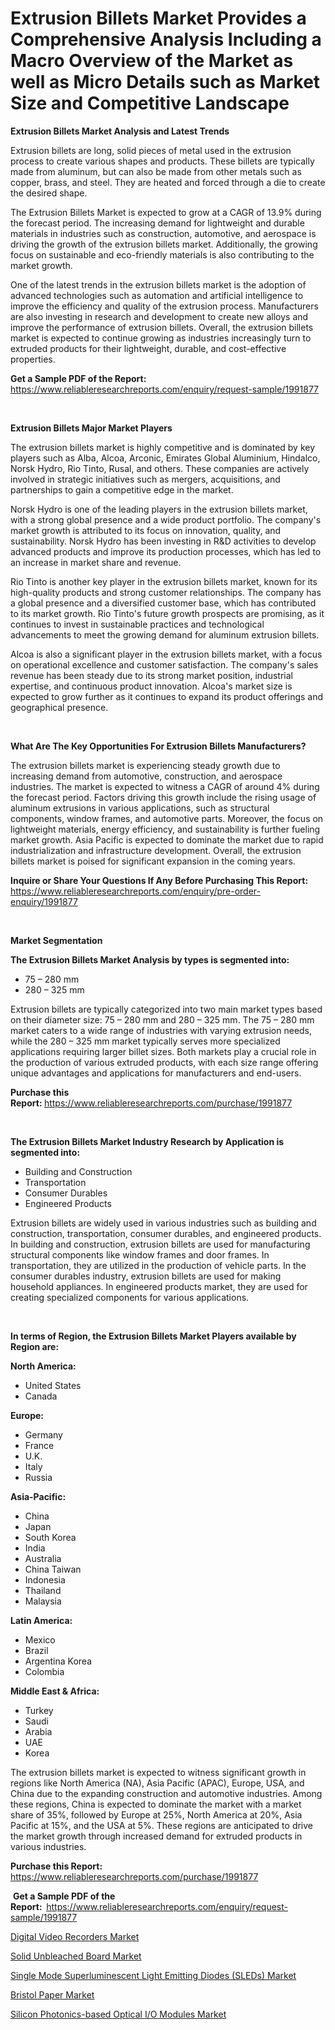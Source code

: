 <p><h1>Extrusion Billets Market Provides a Comprehensive Analysis Including a Macro Overview of the Market as well as Micro Details such as Market Size and Competitive Landscape</h1></p><p><strong>Extrusion Billets Market Analysis and Latest Trends</strong></p>
<p><p>Extrusion billets are long, solid pieces of metal used in the extrusion process to create various shapes and products. These billets are typically made from aluminum, but can also be made from other metals such as copper, brass, and steel. They are heated and forced through a die to create the desired shape.</p><p>The Extrusion Billets Market is expected to grow at a CAGR of 13.9% during the forecast period. The increasing demand for lightweight and durable materials in industries such as construction, automotive, and aerospace is driving the growth of the extrusion billets market. Additionally, the growing focus on sustainable and eco-friendly materials is also contributing to the market growth.</p><p>One of the latest trends in the extrusion billets market is the adoption of advanced technologies such as automation and artificial intelligence to improve the efficiency and quality of the extrusion process. Manufacturers are also investing in research and development to create new alloys and improve the performance of extrusion billets. Overall, the extrusion billets market is expected to continue growing as industries increasingly turn to extruded products for their lightweight, durable, and cost-effective properties.</p></p>
<p><strong>Get a Sample PDF of the Report:&nbsp;</strong> <a href="https://www.reliableresearchreports.com/enquiry/request-sample/1991877">https://www.reliableresearchreports.com/enquiry/request-sample/1991877</a></p>
<p>&nbsp;</p>
<p><strong>Extrusion Billets Major Market Players</strong></p>
<p><p>The extrusion billets market is highly competitive and is dominated by key players such as Alba, Alcoa, Arconic, Emirates Global Aluminium, Hindalco, Norsk Hydro, Rio Tinto, Rusal, and others. These companies are actively involved in strategic initiatives such as mergers, acquisitions, and partnerships to gain a competitive edge in the market.</p><p>Norsk Hydro is one of the leading players in the extrusion billets market, with a strong global presence and a wide product portfolio. The company's market growth is attributed to its focus on innovation, quality, and sustainability. Norsk Hydro has been investing in R&D activities to develop advanced products and improve its production processes, which has led to an increase in market share and revenue.</p><p>Rio Tinto is another key player in the extrusion billets market, known for its high-quality products and strong customer relationships. The company has a global presence and a diversified customer base, which has contributed to its market growth. Rio Tinto's future growth prospects are promising, as it continues to invest in sustainable practices and technological advancements to meet the growing demand for aluminum extrusion billets.</p><p>Alcoa is also a significant player in the extrusion billets market, with a focus on operational excellence and customer satisfaction. The company's sales revenue has been steady due to its strong market position, industrial expertise, and continuous product innovation. Alcoa's market size is expected to grow further as it continues to expand its product offerings and geographical presence.</p></p>
<p>&nbsp;</p>
<p><strong>What Are The Key Opportunities For Extrusion Billets Manufacturers?</strong></p>
<p><p>The extrusion billets market is experiencing steady growth due to increasing demand from automotive, construction, and aerospace industries. The market is expected to witness a CAGR of around 4% during the forecast period. Factors driving this growth include the rising usage of aluminum extrusions in various applications, such as structural components, window frames, and automotive parts. Moreover, the focus on lightweight materials, energy efficiency, and sustainability is further fueling market growth. Asia Pacific is expected to dominate the market due to rapid industrialization and infrastructure development. Overall, the extrusion billets market is poised for significant expansion in the coming years.</p></p>
<p><strong>Inquire or Share Your Questions If Any Before Purchasing This Report:</strong> <a href="https://www.reliableresearchreports.com/enquiry/pre-order-enquiry/1991877">https://www.reliableresearchreports.com/enquiry/pre-order-enquiry/1991877</a></p>
<p>&nbsp;</p>
<p><strong>Market Segmentation</strong></p>
<p><strong>The Extrusion Billets Market Analysis by types is segmented into:</strong></p>
<p><ul><li>75 – 280 mm</li><li>280 – 325 mm</li></ul></p>
<p><p>Extrusion billets are typically categorized into two main market types based on their diameter size: 75 – 280 mm and 280 – 325 mm. The 75 – 280 mm market caters to a wide range of industries with varying extrusion needs, while the 280 – 325 mm market typically serves more specialized applications requiring larger billet sizes. Both markets play a crucial role in the production of various extruded products, with each size range offering unique advantages and applications for manufacturers and end-users.</p></p>
<p><strong>Purchase this Report:&nbsp;</strong><a href="https://www.reliableresearchreports.com/purchase/1991877">https://www.reliableresearchreports.com/purchase/1991877</a></p>
<p>&nbsp;</p>
<p><strong>The Extrusion Billets Market Industry Research by Application is segmented into:</strong></p>
<p><ul><li>Building and Construction</li><li>Transportation</li><li>Consumer Durables</li><li>Engineered Products</li></ul></p>
<p><p>Extrusion billets are widely used in various industries such as building and construction, transportation, consumer durables, and engineered products. In building and construction, extrusion billets are used for manufacturing structural components like window frames and door frames. In transportation, they are utilized in the production of vehicle parts. In the consumer durables industry, extrusion billets are used for making household appliances. In engineered products market, they are used for creating specialized components for various applications.</p></p>
<p>&nbsp;</p>
<p><strong>In terms of Region, the Extrusion Billets Market Players available by Region are:</strong></p>
<p>
    <p> <strong> North America: </strong>
        <ul>
            <li>United States</li>
            <li>Canada</li>
        </ul>
        </p> 
    <p> <strong> Europe: </strong>
        <ul>
            <li>Germany</li>
            <li>France</li>
            <li>U.K.</li>
            <li>Italy</li>
            <li>Russia</li>
        </ul>
        </p> 
    <p> <strong> Asia-Pacific: </strong>
        <ul>
            <li>China</li>
            <li>Japan</li>
            <li>South Korea</li>
            <li>India</li>
            <li>Australia</li>
            <li>China Taiwan</li>
            <li>Indonesia</li>
            <li>Thailand</li>
            <li>Malaysia</li>
        </ul>
        </p> 
    <p> <strong> Latin America: </strong>
        <ul>
            <li>Mexico</li>
            <li>Brazil</li>
            <li>Argentina Korea</li>
            <li>Colombia</li>
        </ul>
        </p> 
    <p> <strong> Middle East & Africa: </strong>
        <ul>
            <li>Turkey</li>
            <li>Saudi</li>
            <li>Arabia</li>
            <li>UAE</li>
            <li>Korea</li>
        </ul>
    </p>
    </p>
<p><p>The extrusion billets market is expected to witness significant growth in regions like North America (NA), Asia Pacific (APAC), Europe, USA, and China due to the expanding construction and automotive industries. Among these regions, China is expected to dominate the market with a market share of 35%, followed by Europe at 25%, North America at 20%, Asia Pacific at 15%, and the USA at 5%. These regions are anticipated to drive the market growth through increased demand for extruded products in various industries.</p></p>
<p><strong>Purchase this Report: </strong><a href="https://www.reliableresearchreports.com/purchase/1991877">https://www.reliableresearchreports.com/purchase/1991877</a></p>
<p>&nbsp;<strong>Get a Sample PDF of the Report:&nbsp;&nbsp;</strong><a href="https://www.reliableresearchreports.com/enquiry/request-sample/1991877">https://www.reliableresearchreports.com/enquiry/request-sample/1991877</a></p>
<p><strong></strong></p>
<p><p><a href="https://issuu.com/reportprime-2/docs/digital-video-recorders-market-size-2030.pptx">Digital Video Recorders Market</a></p><p><a href="https://github.com/myacatherineblakecaczo9vcsw/Market-Research-Report-List-1/blob/main/solid-unbleached-board-market.md">Solid Unbleached Board Market</a></p><p><a href="https://flame-sidecar-702.notion.site/Single-Mode-Superluminescent-Light-Emitting-Diodes-SLEDs-Market-with-the-goal-of-estimating-the-ma-2a392007ff434ecebcd84c46ec02fe36">Single Mode Superluminescent Light Emitting Diodes (SLEDs) Market</a></p><p><a href="https://github.com/okotobwrhuteie/Market-Research-Report-List-1/blob/main/bristol-paper-market.md">Bristol Paper Market</a></p><p><a href="https://issuu.com/reportprime-2/docs/silicon-photonics-based-optical-io-modules-market-">Silicon Photonics-based Optical I/O Modules Market</a></p></p>